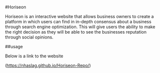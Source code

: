 #Horiseon

Horiseon is an interactive website that allows business owners to create a platform in which users can find in in-depth consensus about a business through search engine optimization. This will give users the ability to make the right decision as they will be able to see the businesses reputation through social opinions.

##usage 

Below is a link to the website 

(https://nhaslag.github.io/Horiseon-Repo/)
